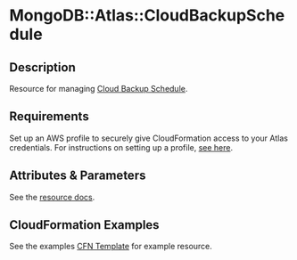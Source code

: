 # MongoDB::Atlas::CloudBackupSchedule

## Description
Resource for managing [Cloud Backup Schedule](https://www.mongodb.com/docs/api/doc/atlas-admin-api-v2/group/endpoint-cloud-backups).

## Requirements

Set up an AWS profile to securely give CloudFormation access to your Atlas credentials.
For instructions on setting up a profile, [see here](/README.md#mongodb-atlas-api-keys-credential-management).

## Attributes & Parameters

See the [resource docs](docs/README.md).

## CloudFormation Examples

See the examples [CFN Template](test/cloud-backup-schedule.sample-cfn-request.json) for example resource.
